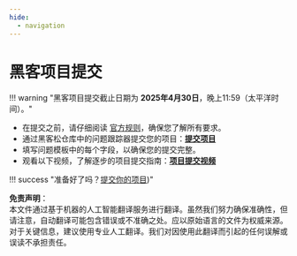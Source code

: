 ```yaml
---
hide:
  - navigation
---
```


# 黑客项目提交

!!! warning "黑客项目提交截止日期为 **2025年4月30日**，晚上11:59（太平洋时间）。"

- 在提交之前，请仔细阅读 [官方规则](rules.md)，确保您了解所有要求。
- 通过黑客松仓库中的问题跟踪器提交您的项目：**[提交项目](https://github.com/microsoft/AI_Agents_Hackathon/issues/new?template=project.yml)**
- 填写问题模板中的每个字段，以确保您的提交完整。
- 观看以下视频，了解逐步的项目提交指南：**[项目提交视频](https://github.com/microsoft/hack-together-teams/assets/3199282/572ea387-61ec-4b77-9885-23b5b2bd39bd)**

!!! success "准备好了吗？[提交你的项目](https://github.com/microsoft/AI_Agents_Hackathon/issues/new?template=project.yml))"

**免责声明**：  
本文件通过基于机器的人工智能翻译服务进行翻译。虽然我们努力确保准确性，但请注意，自动翻译可能包含错误或不准确之处。应以原始语言的文件为权威来源。对于关键信息，建议使用专业人工翻译。我们对因使用此翻译而引起的任何误解或误读不承担责任。